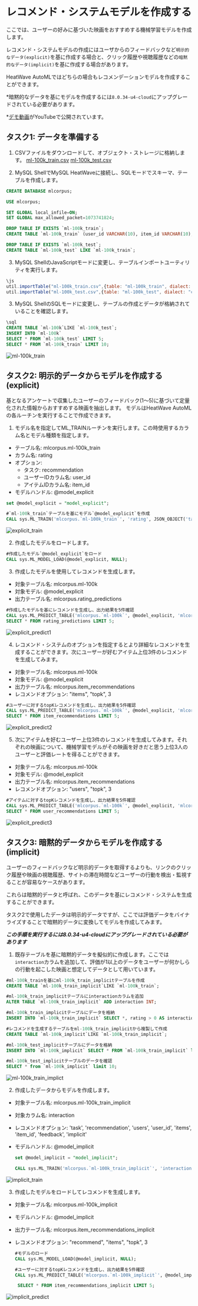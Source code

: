 # レコメンド・システムモデルを作成する

ここでは、ユーザーの好みに基づいた映画をおすすめする機械学習モデルを作成します。

レコメンド・システムモデルの作成にはユーザからのフィードバックなど`明示的なデータ(explicit)`を基に作成する場合と、クリック履歴や視聴履歴などの`暗黙的なデータ(implicit)`を基に作成する場合があります。

HeatWave AutoMLではどちらの場合もレコメンデーションモデルを作成することができます。

*暗黙的なデータを基にモデルを作成するには`8.0.34-u4-cloud`にアップグレードされている必要があります。

*[デモ動画](https://youtu.be/cNqo-5OMPpg?si=0q9TlqQrNIw7A2wk)がYouTubeで公開されています。

## タスク1: データを準備する
1. CSVファイルをダウンロードして、オブジェクト・ストレージに格納します。
    [ml-100k_train.csv](./recommendation/ml-100k_train.csv)
    [ml-100k_test.csv](./recommendation/ml-100k_test.csv)   

2. MySQL ShellでMySQL HeatWaveに接続し、SQLモードでスキーマ、テーブルを作成します。
```sql
CREATE DATABASE mlcorpus;

USE mlcorpus;

SET GLOBAL local_infile=ON;
SET GLOBAL max_allowed_packet=1073741824;

DROP TABLE IF EXISTS `ml-100k_train`;
CREATE TABLE `ml-100k_train` (user_id VARCHAR(10), item_id VARCHAR(10), rating FLOAT, id MEDIUMINT NOT NULL AUTO_INCREMENT, PRIMARY KEY (id));

DROP TABLE IF EXISTS `ml-100k_test`;
CREATE TABLE `ml-100k_test` LIKE `ml-100k_train`;
```

3. MySQL ShellのJavaScriptモードに変更し、テーブルインポートユーティリティを実行します。
```js
\js
util.importTable("ml-100k_train.csv",{table: "ml-100k_train", dialect: "csv-unix", skipRows:1})
util.importTable("ml-100k_test.csv",{table: "ml-100k_test", dialect: "csv-unix", skipRows:1})
```

3. MySQL ShellのSQLモードに変更し、テーブルの作成とデータが格納されていることを確認します。
```sql
\sql
CREATE TABLE `ml-100k`LIKE `ml-100k_test`;
INSERT INTO `ml-100k`
SELECT * FROM `ml-100k_test` LIMIT 5;
SELECT * FROM `ml-100k_train` LIMIT 10;
```
![ml-100k_train](./image/ml-100k_train.png)

## タスク2: 明示的データからモデルを作成する(explicit)
基となるアンケートで収集したユーザーのフィードバック(1〜5)に基づいて定量化された情報からおすすめする映画を抽出します。
モデルはHeatWave AutoMLの各ルーチンを実行することで作成できます。

1. モデル名を指定してML_TRAINルーチンを実行します。この時使用するカラム名とモデル種類を指定します。

- テーブル名: mlcorpus.ml-100k_train
- カラム名: rating
- オプション:
    - タスク: recommendation
    - ユーザーIDカラム名: user_id
    - アイテムIDカラム名: item_id
- モデルハンドル: @model_explicit

```sql
set @model_explicit = "model_explicit";

#`ml-100k_train`テーブルを基にモデル`@model_explicit`を作成
CALL sys.ML_TRAIN('mlcorpus.`ml-100k_train`', 'rating', JSON_OBJECT('task', 'recommendation', 'users', 'user_id', 'items', 'item_id'), @model_explicit);
```

![explicit_train](./image/explicit_train.png)

2. 作成したモデルをロードします。
```sql
#作成したモデル`@model_explicit`をロード
CALL sys.ML_MODEL_LOAD(@model_explicit, NULL);
```

3. 作成したモデルを使用してレコメンドを生成します。
  - 対象テーブル名: mlcorpus.ml-100k
  - 対象モデル: @model_explicit
  - 出力テーブル名: mlcorpus.rating_predictions

```sql
#作成したモデルを基にレコメンドを生成し、出力結果を5件確認
CALL sys.ML_PREDICT_TABLE('mlcorpus.`ml-100k`', @model_explicit, 'mlcorpus.`rating_predictions`', NULL);
SELECT * FROM rating_predictions LIMIT 5;
```
![explicit_predict1](./image/explicit_predict1.png)

4. レコメンド・システムのオプションを指定するとより詳細なレコメンドを生成することができます。次にユーザーが好むアイテム上位3件のレコメンドを生成してみます。
  - 対象テーブル名: mlcorpus.ml-100k
  - 対象モデル: @model_explicit
  - 出力テーブル名: mlcorpus.item_recommendations
  - レコメンドオプション: "items", "topk", 3

```sql
#ユーザーに対するtopKレコメンドを生成し、出力結果を5件確認
CALL sys.ML_PREDICT_TABLE('mlcorpus.`ml-100k`', @model_explicit, 'mlcorpus.`item_recommendations`',  JSON_OBJECT("recommend", "items", "topk", 3));
SELECT * FROM item_recommendations LIMIT 5;
```

![explicit_predict2](./image/explicit_predict2.png)

5. 次にアイテムを好むユーザー上位3件のレコメンドを生成してみます。それぞれの映画について、機械学習モデルがその映画を好きだと思う上位3人のユーザーと評価レートを得ることができます。
- 対象テーブル名: mlcorpus.ml-100k
- 対象モデル: @model_explicit
- 出力テーブル名: mlcorpus.item_recommendations
- レコメンドオプション: "users", "topk", 3

```sql
#アイテムに対するtopKレコメンドを生成し、出力結果を5件確認
CALL sys.ML_PREDICT_TABLE('mlcorpus.`ml-100k`', @model_explicit, 'mlcorpus.`user_recommendations`',  JSON_OBJECT("recommend", "users", "topk", 3));
SELECT * FROM user_recommendations LIMIT 5;
```

![explicit_predict3](./image/explicit_predict3.png)


## タスク3: 暗黙的データからモデルを作成する(implicit)
ユーザーのフィードバックなど明示的データを取得するよりも、リンクのクリック履歴や映画の視聴履歴、サイトの滞在時間などユーザーの行動を検出・監視することが容易なケースがあります。

これらは暗黙的データと呼ばれ、このデータを基にレコメンド・システムを生成することができます。

タスク2で使用したデータは明示的データですが、ここでは評価データをバイナライズすることで暗黙的データに変換してモデルを作成してみます。

***この手順を実行するには8.0.34-u4-cloudにアップグレードされている必要があります***

1. 既存テーブルを基に暗黙的データを擬似的に作成します。ここでは`interaction`カラムを追加して、評価が1以上のデータをユーザーが何かしらの行動を起こした映画と想定してデータとして用いています。

```sql
#ml-100k_trainを基にml-100k_train_implicitテーブルを作成
CREATE TABLE `ml-100k_train_implicit`LIKE `ml-100k_train`;

#ml-100k_train_implicitテーブルにinteractionカラムを追加
ALTER TABLE `ml-100k_train_implicit` ADD interaction INT;

#ml-100k_train_implicitテーブルにデータを格納
INSERT INTO `ml-100k_train_implicit` SELECT *, rating > 0 AS interaction FROM `ml-100k_train`;

#レコメンドを生成するテーブルをml-100k_train_implicitから複製して作成
CREATE TABLE `ml-100k_implicit`LIKE `ml-100k_train_implicit`;

#ml-100k_test_implicitテーブルにデータを格納
INSERT INTO `ml-100k_implicit` SELECT * FROM `ml-100k_train_implicit` limit 5;

#ml-100k_test_implicitテーブルのデータを確認
SELECT * from `ml-100k_implicit` limit 10;
```

![ml-100k_train_implict](./image/ml-100k_train_implict.png)

2. 作成したデータからモデルを作成します。
- 対象テーブル名: mlcorpus.ml-100k_train_implicit
- 対象カラム名: interaction
- レコメンドオプション: 'task', 'recommendation', 'users', 'user_id', 'items', 'item_id', 'feedback', 'implicit'
- モデルハンドル: @model_implicit

    ```sql
    set @model_implicit = "model_implicit";

    CALL sys.ML_TRAIN('mlcorpus.`ml-100k_train_implicit`', 'interaction', JSON_OBJECT('task', 'recommendation', 'users', 'user_id', 'items', 'item_id', 'feedback',     'implicit'), @model_implicit);
    ```

![implicit_train](./image/implicit_train.png)

3. 作成したモデルをロードしてレコメンドを生成します。
- 対象テーブル名: mlcorpus.ml-100k_implicit
- モデルハンドル: @model_implicit
- 出力テーブル名: mlcorpus.item_recommendations_implicit
- レコメンドオプション: "recommend", "items", "topk", 3

   ```sql
   #モデルのロード
   CALL sys.ML_MODEL_LOAD(@model_implicit, NULL);

   #ユーザーに対するtopKレコメンドを生成し、出力結果を5件確認
   CALL sys.ML_PREDICT_TABLE('mlcorpus.`ml-100k_implicit`', @model_implicit, 'mlcorpus.`item_recommendations_implicit`', JSON_OBJECT("recommend", "items", "topk", 3));
   
    SELECT * FROM item_recommendations_implicit LIMIT 5;
    ```

![implicit_predict](./image/implicit_predict.png)
